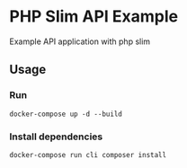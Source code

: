 # PHP Slim API Example
Example API application with php slim

## Usage
### Run
```
docker-compose up -d --build
```

### Install dependencies
```
docker-compose run cli composer install
```